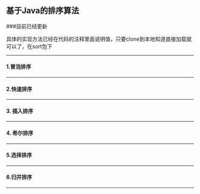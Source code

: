 ## 基于Java的排序算法

###目前已经更新

​        具体的实现方法已经在代码的注释里面说明值，只要clone到本地知道直接加载就可以了，在sort包下

---

 #### 1.冒泡排序

---

#### 2.快速排序

---

#### 3. 插入排序

---

#### 4. 希尔排序

---

#### 5.选择排序

---

#### 6.归并排序

---



